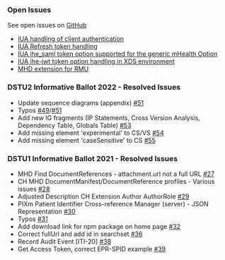 ### Open Issues
See open issues on [GitHub](https://github.com/ehealthsuisse/ch-epr-mhealth/issues/)

* [IUA handling of client authentication](https://github.com/ehealthsuisse/ch-epr-mhealth/issues/19)
* [IUA Refresh token handling](https://github.com/ehealthsuisse/ch-epr-mhealth/issues/20)
* [IUA ihe_saml token option supported for the generic mHealth Option](https://github.com/ehealthsuisse/ch-epr-mhealth/issues/21)
* [IUA ihe-jwt token option handling in XDS environment](https://github.com/ehealthsuisse/ch-epr-mhealth/issues/22)
* [MHD extension for RMU](https://github.com/ehealthsuisse/ch-epr-mhealth/issues/25) 

### DSTU2 Informative Ballot 2022 - Resolved Issues
* Update sequence diagrams (appendix) [#51](https://github.com/ehealthsuisse/ch-epr-mhealth/issues/51)
* Typos [#49](https://github.com/ehealthsuisse/ch-epr-mhealth/issues/49)/[#51](https://github.com/ehealthsuisse/ch-epr-mhealth/issues/51)
* Add new IG fragments (IP Statements, Cross Version Analysis, Dependency Table, Globals Table) [#53](https://github.com/ehealthsuisse/ch-epr-mhealth/issues/53)
* Add missing element 'experimental' to CS/VS [#54](https://github.com/ehealthsuisse/ch-epr-mhealth/issues/54)
* Add missing element 'caseSensitive' to CS [#55](https://github.com/ehealthsuisse/ch-epr-mhealth/issues/55)

### DSTU1 Informative Ballot 2021 - Resolved Issues
- MHD Find DocumentReferences - attachment.url not a full URL [#27](https://github.com/ehealthsuisse/ch-epr-mhealth/issues/27)
- CH MHD DocumentManifest/DocumentReference profiles - Various issues [#28](https://github.com/ehealthsuisse/ch-epr-mhealth/issues/28)
- Adjusted Description CH Extension Author AuthorRole [#29](https://github.com/ehealthsuisse/ch-epr-mhealth/issues/29)
- PIXm Patient Identifier Cross-reference Manager (server) - JSON Representation [#30](https://github.com/ehealthsuisse/ch-epr-mhealth/issues/30)
- Typos [#31](https://github.com/ehealthsuisse/ch-epr-mhealth/issues/31)
- Add download link for npm package on home page [#32](https://github.com/ehealthsuisse/ch-epr-mhealth/issues/32)
- Correct fullUrl and add id in searchset [#36](https://github.com/ehealthsuisse/ch-epr-mhealth/issues/36)
- Record Audit Event [ITI-20] [#38](https://github.com/ehealthsuisse/ch-epr-mhealth/issues/38)
- Get Access Token, correct EPR-SPID example [#39](https://github.com/ehealthsuisse/ch-epr-mhealth/issues/39)
